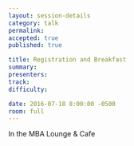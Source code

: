 ```yaml
---
layout: session-details
category: talk
permalink:
accepted: true
published: true

title: Registration and Breakfast
summary:
presenters:
track:
difficulty:

date: 2016-07-18 8:00:00 -0500
room: full
---
```

In the MBA Lounge & Cafe
